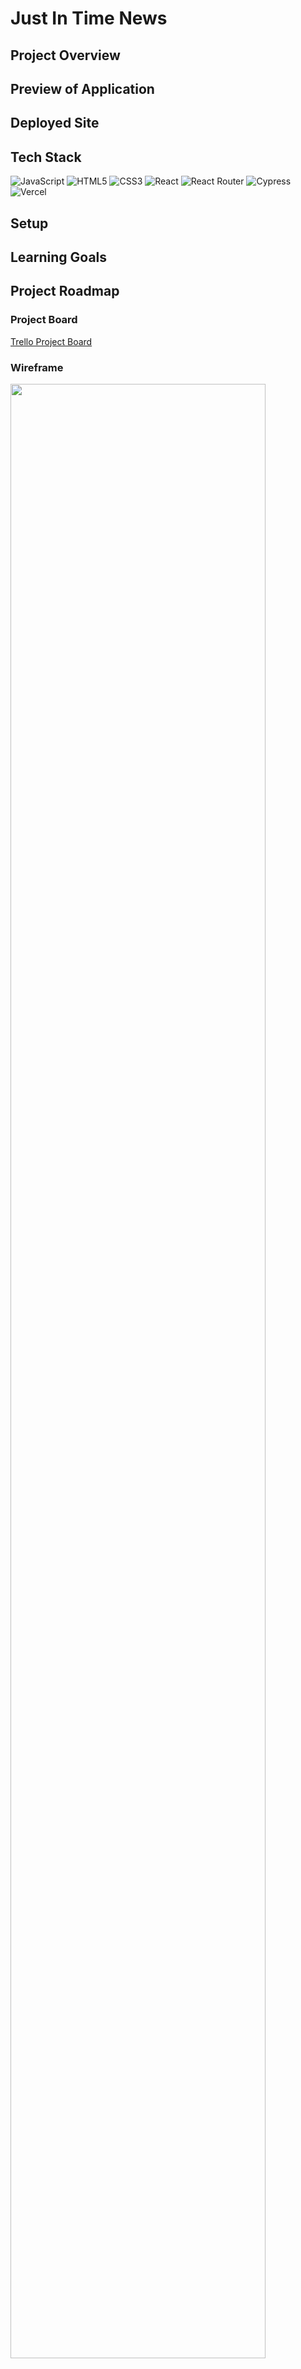 # Just In Time News

## Project Overview

## Preview of Application

## Deployed Site

## Tech Stack
![JavaScript](https://img.shields.io/badge/javascript%20-%23323330.svg?&style=for-the-badge&logo=javascript&logoColor=%23F7DF1E)
![HTML5](https://img.shields.io/badge/HTML5-E34F26?style=for-the-badge&logo=html5&logoColor=white)
![CSS3](https://img.shields.io/badge/css3-%231572B6.svg?style=for-the-badge&logo=css3&logoColor=white)
![React](https://img.shields.io/badge/React-20232A?style=for-the-badge&logo=react&logoColor=61DAFB)
![React Router](https://img.shields.io/badge/React_Router-CA4245?style=for-the-badge&logo=react-router&logoColor=white)
![Cypress](https://img.shields.io/badge/-cypress-%23E5E5E5?style=for-the-badge&logo=cypress&logoColor=058a5e)
![Vercel](https://img.shields.io/badge/vercel-%23000000.svg?style=for-the-badge&logo=vercel&logoColor=white)

## Setup

## Learning Goals

## Project Roadmap

### Project Board
[Trello Project Board](https://trello.com/b/B0iZOLso/just-in-time-project-board)

### Wireframe
<img src="https://user-images.githubusercontent.com/106957849/222281314-78f279fd-3629-4aa2-bd09-81638af8ced4.png" width=90% height=90%>

### Component Architecture Map
<img src="https://user-images.githubusercontent.com/106957849/222281010-aa83e461-6b21-4f69-a821-6336e5f98c79.png" width=60% height=60%>

## Reflections

## Future Features

## Contact
Jennifer Yacoubian [GitHub](https://github.com/jmyacobn) | [LinkedIn](https://www.linkedin.com/in/jennifer-yacoubian/)
